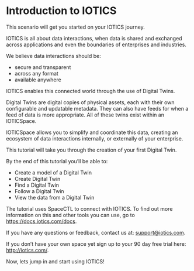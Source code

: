 # Introduction to IOTICS

This scenario will get you started on your IOTICS journey.

IOTICS is all about data interactions, when data is shared and exchanged across applications and even the boundaries of enterprises and industries.

We believe data interactions should be:

* secure and transparent
* across any format
* available anywhere

IOTICS enables this connected world through the use of Digital Twins.

Digital Twins are digital copies of physical assets, each with their own configurable and updatable metadata. They can also have feeds for when a feed of data is more appropriate. All of these twins exist within an IOTICSpace.

IOTICSpace allows you to simplify and coordinate this data, creating an ecosystem of data interactions internally, or externally of your enterprise.

This tutorial will take you through the creation of your first Digital Twin.

By the end of this tutorial you’ll be able to:

* Create a model of a Digital Twin
* Create Digital Twin
* Find a Digital Twin
* Follow a Digital Twin
* View the data from a Digital Twin

The tutorial uses SpaceCTL to connect with IOTICS. To find out more information on this and other tools you can use, go to https://docs.iotics.com/docs.

If you have any questions or feedback, contact us at: support@iotics.com.

If you don’t have your own space yet sign up to your 90 day free trial here: http://iotics.com/.

Now, lets jump in and start using IOTICS!
